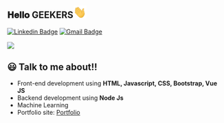 <h2> 𝐇𝐞𝐥𝐥𝐨 GEEKERS<img src="https://raw.githubusercontent.com/ABSphreak/ABSphreak/master/gifs/Hi.gif" width="30px"></h2>

[![Linkedin Badge](https://img.shields.io/badge/-Pushpneet_Singh-blue?style=flat-square&logo=Linkedin&logoColor=white&link=https://www.linkedin.com/in/harshkumarkhatri/)](https://www.linkedin.com/in/pushpneet-singh-155a9015a/) 
[![Gmail Badge](https://img.shields.io/badge/-pushpneetsingh99@gmail.com-c14438?style=flat-square&logo=Gmail&logoColor=white&link=mailto:mailharshkhatri@gmail.com)](mailto:pushpneetsingh99@gmail.com)

<img align='center' src='https://user-images.githubusercontent.com/5713670/87202985-820dcb80-c2b6-11ea-9f56-7ec461c497c3.gif' width='200"'>

## 😃 Talk to me about!!

- Front-end development using **HTML, Javascript, CSS, Bootstrap, Vue JS**
- Backend development using **Node Js**
- Machine Learning
- Portfolio site: [Portfolio](https://pushpneetsingh.netlify.com/)
